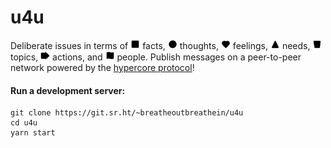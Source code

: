 # u4u

Deliberate issues in terms of ![](./assets/facts.png) facts, ![](./assets/thoughts.png) thoughts, ![](./assets/feelings.png) feelings, ![](./assets/needs.png) needs, ![](./assets/topics.png) topics, ![](./assets/actions.png) actions, and ![](./assets/people.png) people. Publish messages on a peer-to-peer network powered by the [hypercore protocol](https://hypercore-protocol.org/)!

#### Run a development server:

```
git clone https://git.sr.ht/~breatheoutbreathein/u4u
cd u4u
yarn start
```
